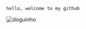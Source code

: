 ``` hello, welcome to my github ```

![doguinho](https://media4.giphy.com/media/7Jkv02RLFYj6M/giphy.gif)
